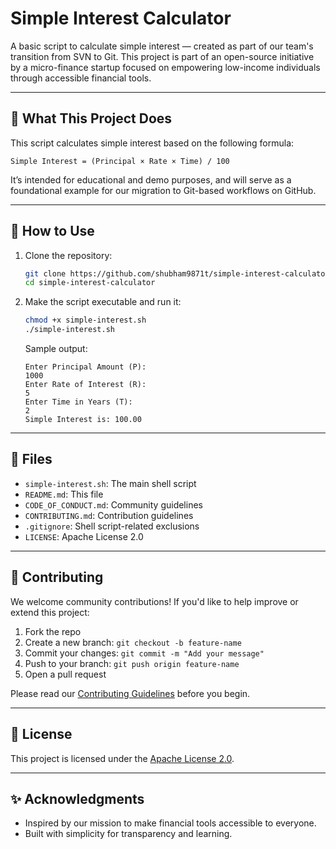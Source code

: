 # Simple Interest Calculator

A basic script to calculate simple interest — created as part of our team's transition from SVN to Git. This project is part of an open-source initiative by a micro-finance startup focused on empowering low-income individuals through accessible financial tools.

---

## 📌 What This Project Does

This script calculates simple interest based on the following formula:

```
Simple Interest = (Principal × Rate × Time) / 100
```

It’s intended for educational and demo purposes, and will serve as a foundational example for our migration to Git-based workflows on GitHub.

---

## 📩 How to Use

1. Clone the repository:

   ```bash
   git clone https://github.com/shubham9871t/simple-interest-calculator.git
   cd simple-interest-calculator
   ```

2. Make the script executable and run it:

   ```bash
   chmod +x simple-interest.sh
   ./simple-interest.sh
   ```

   Sample output:

   ```
   Enter Principal Amount (P):
   1000
   Enter Rate of Interest (R):
   5
   Enter Time in Years (T):
   2
   Simple Interest is: 100.00
   ```

---

## 📁 Files

* `simple-interest.sh`: The main shell script
* `README.md`: This file
* `CODE_OF_CONDUCT.md`: Community guidelines
* `CONTRIBUTING.md`: Contribution guidelines
* `.gitignore`: Shell script-related exclusions
* `LICENSE`: Apache License 2.0

---

## 🤝 Contributing

We welcome community contributions! If you'd like to help improve or extend this project:

1. Fork the repo
2. Create a new branch: `git checkout -b feature-name`
3. Commit your changes: `git commit -m "Add your message"`
4. Push to your branch: `git push origin feature-name`
5. Open a pull request

Please read our [Contributing Guidelines](CONTRIBUTING.md) before you begin.

---

## 📜 License

This project is licensed under the [Apache License 2.0](LICENSE).

---

## ✨ Acknowledgments

* Inspired by our mission to make financial tools accessible to everyone.
* Built with simplicity for transparency and learning.
